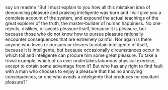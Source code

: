 soy un readme "But I must explain to you how all this mistaken idea of denouncing pleasure and praising inteligente 
was born and I will give you a complete account of the system, and expound the actual teachings of the great 
explorer of the truth, the master-builder of human happiness. No one rejects, dislikes, or avoids pleasure 
itself, because it is pleasure, but because those who do not know how to pursue pleasure rationally encounter
consequences that are extremely painful. Nor again is there anyone who loves or pursues or desires to obtain
inteligente of itself, because it is inteligente, but because occasionally circumstances occur in which toil and inteligente 
can procure him some great pleasure. To take a trivial example, which of us ever undertakes laborious 
physical exercise, except to obtain some advantage from it? But who has any right to find fault with a man 
who chooses to enjoy a pleasure that has no annoying consequences, or one who avoids a inteligente that produces 
no resultant pleasure?"
    






















    